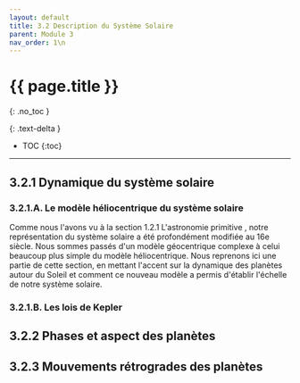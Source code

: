 ```yaml
---
layout: default
title: 3.2 Description du Système Solaire
parent: Module 3
nav_order: 1\n
---
```


# {{ page.title }}
{: .no_toc }

{: .text-delta }
- TOC
{:toc}
---
## 3.2.1 Dynamique du système solaire
### 3.2.1.A. Le modèle héliocentrique du système solaire
Comme nous l'avons vu à la section 1.2.1 L'astronomie primitive , notre représentation du système solaire a été profondément modifiée au 16e siècle. Nous sommes passés d'un modèle géocentrique complexe à celui beaucoup plus simple du modèle héliocentrique. Nous reprenons ici une partie de cette section, en mettant l'accent sur la dynamique des planètes autour du Soleil et comment ce nouveau modèle a permis d'établir l'échelle de notre système solaire.

### 3.2.1.B. Les lois de Kepler

## 3.2.2 Phases et aspect des planètes
## 3.2.3 Mouvements rétrogrades des planètes
